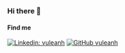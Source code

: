 ### Hi there 👋

#### Find me
[![Linkedin: vuleanh](https://img.shields.io/badge/-vuleanh-blue?style=flat-square&logo=Linkedin&logoColor=white&link=https://www.linkedin.com/in/vuleanh/)](https://www.linkedin.com/in/vuleanh/) [![GitHub vuleanh](https://img.shields.io/github/followers/vuleanh?label=follow&style=social)](https://github.com/vuleanh)
<!--
[![Twitter: pedromassangom](https://img.shields.io/twitter/follow/pedromassangom?style=social)](https://twitter.com/pedromassangom)
-->

<!--
**vuleanh/vuleanh** is a ✨ _special_ ✨ repository because its `README.md` (this file) appears on your GitHub profile.

Here are some ideas to get you started:

- 🔭 I’m currently working on ...
- 🌱 I’m currently learning ...
- 👯 I’m looking to collaborate on ...
- 🤔 I’m looking for help with ...
- 💬 Ask me about ...
- 📫 How to reach me: ...
- 😄 Pronouns: ...
- ⚡ Fun fact: ...
-->
